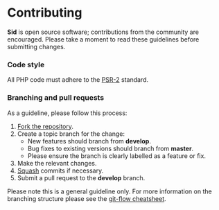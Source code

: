 # Contributing

**Sid** is open source software; contributions from the community are encouraged. Please take a moment to read these guidelines before submitting changes.

### Code style

All PHP code must adhere to the [PSR-2](https://github.com/php-fig/fig-standards/blob/master/accepted/PSR-2-coding-style-guide.md) standard.

### Branching and pull requests

As a guideline, please follow this process:

 1. [Fork the repository](https://help.github.com/articles/fork-a-repo).
 2. Create a topic branch for the change:
    * New features should branch from **develop**.
    * Bug fixes to existing versions should branch from **master**.
    * Please ensure the branch is clearly labelled as a feature or fix.
 3. Make the relevant changes.
 4. [Squash](http://git-scm.com/book/en/Git-Tools-Rewriting-History#Changing-Multiple-Commit-Messages) commits if necessary.
 4. Submit a pull request to the **develop** branch.

Please note this is a general guideline only.
For more information on the branching structure please see the [git-flow cheatsheet](http://danielkummer.github.com/git-flow-cheatsheet/).
